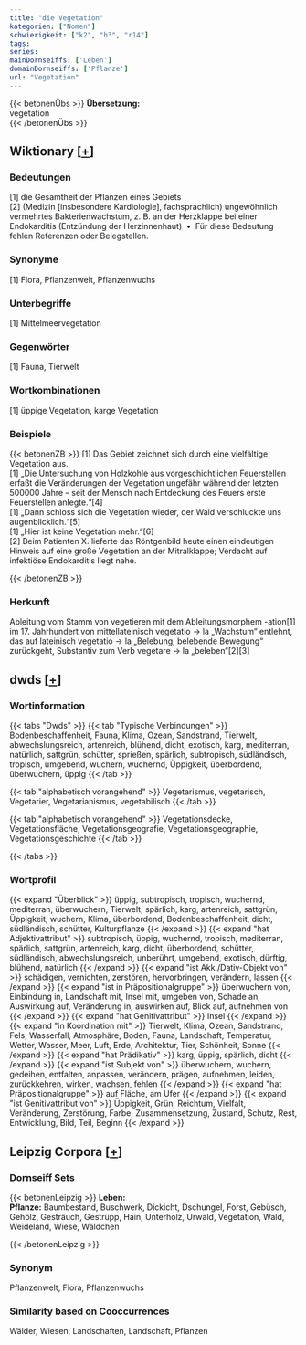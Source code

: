 ```yaml
---
title: "die Vegetation"
kategorien: ["Nomen"]
schwierigkeit: ["k2", "h3", "r14"]
tags:
series:
mainDornseiffs: ['Leben']
domainDornseiffs: ['Pflanze']
url: "Vegetation"
---
```


{{< betonenÜbs >}}
**Übersetzung:**  
vegetation  
{{< /betonenÜbs >}}

## Wiktionary [[+](https://de.wiktionary.org/wiki/Vegetation)]

### Bedeutungen
[1] die Gesamtheit der Pflanzen eines Gebiets  
[2] (Medizin [insbesondere Kardiologie], fachsprachlich) ungewöhnlich vermehrtes Bakterienwachstum, z. B. an der Herzklappe bei einer Endokarditis (Entzündung der Herzinnenhaut)  •  Für diese Bedeutung fehlen Referenzen oder Belegstellen.  

### Synonyme
[1] Flora, Pflanzenwelt, Pflanzenwuchs  

### Unterbegriffe
[1] Mittelmeervegetation  

### Gegenwörter
[1] Fauna, Tierwelt  

### Wortkombinationen
[1] üppige Vegetation, karge Vegetation  

### Beispiele
{{< betonenZB >}}
[1] Das Gebiet zeichnet sich durch eine vielfältige Vegetation aus.  
[1] „Die Untersuchung von Holzkohle aus vorgeschichtlichen Feuerstellen erfaßt die Veränderungen der Vegetation ungefähr während der letzten 500000 Jahre – seit der Mensch nach Entdeckung des Feuers erste Feuerstellen anlegte.“[4]  
[1] „Dann schloss sich die Vegetation wieder, der Wald verschluckte uns augenblicklich.“[5]  
[1] „Hier ist keine Vegetation mehr.“[6]  
[2] Beim Patienten X. lieferte das Röntgenbild heute einen eindeutigen Hinweis auf eine große Vegetation an der Mitralklappe; Verdacht auf infektiöse Endokarditis liegt nahe.  

{{< /betonenZB >}}
### Herkunft
Ableitung vom Stamm von vegetieren mit dem Ableitungsmorphem -ation[1]  
im 17. Jahrhundert von mittellateinisch vegetatio → la „Wachstum“ entlehnt, das auf lateinisch vegetatio → la „Belebung, belebende Bewegung“ zurückgeht, Substantiv zum Verb vegetare → la „beleben“[2][3]  



## dwds [[+](https://www.dwds.de/wb/Vegetation)]

### Wortinformation
{{< tabs "Dwds" >}}
{{< tab "Typische Verbindungen" >}}
Bodenbeschaffenheit, Fauna, Klima, Ozean, Sandstrand, Tierwelt, abwechslungsreich, artenreich, blühend, dicht, exotisch, karg, mediterran, natürlich, sattgrün, schütter, sprießen, spärlich, subtropisch, südländisch, tropisch, umgebend, wuchern, wuchernd, Üppigkeit, überbordend, überwuchern, üppig
{{< /tab >}}

{{< tab "alphabetisch vorangehend" >}}
Vegetarismus, vegetarisch, Vegetarier, Vegetarianismus, vegetabilisch
{{< /tab >}}

{{< tab "alphabetisch vorangehend" >}}
Vegetationsdecke, Vegetationsfläche, Vegetationsgeografie, Vegetationsgeographie, Vegetationsgeschichte
{{< /tab >}}

{{< /tabs >}}

### Wortprofil
{{< expand "Überblick" >}} üppig, subtropisch, tropisch, wuchernd, mediterran, überwuchern, Tierwelt, spärlich, karg, artenreich, sattgrün, Üppigkeit, wuchern, Klima, überbordend, Bodenbeschaffenheit, dicht, südländisch, schütter, Kulturpflanze {{< /expand >}}
{{< expand "hat Adjektivattribut" >}} subtropisch, üppig, wuchernd, tropisch, mediterran, spärlich, sattgrün, artenreich, karg, dicht, überbordend, schütter, südländisch, abwechslungsreich, unberührt, umgebend, exotisch, dürftig, blühend, natürlich {{< /expand >}}
{{< expand "ist Akk./Dativ-Objekt von" >}} schädigen, vernichten, zerstören, hervorbringen, verändern, lassen {{< /expand >}}
{{< expand "ist in Präpositionalgruppe" >}} überwuchern von, Einbindung in, Landschaft mit, Insel mit, umgeben von, Schade an, Auswirkung auf, Veränderung in, auswirken auf, Blick auf, aufnehmen von {{< /expand >}}
{{< expand "hat Genitivattribut" >}} Insel {{< /expand >}}
{{< expand "in Koordination mit" >}} Tierwelt, Klima, Ozean, Sandstrand, Fels, Wasserfall, Atmosphäre, Boden, Fauna, Landschaft, Temperatur, Wetter, Wasser, Meer, Luft, Erde, Architektur, Tier, Schönheit, Sonne {{< /expand >}}
{{< expand "hat Prädikativ" >}} karg, üppig, spärlich, dicht {{< /expand >}}
{{< expand "ist Subjekt von" >}} überwuchern, wuchern, gedeihen, entfalten, anpassen, verändern, prägen, aufnehmen, leiden, zurückkehren, wirken, wachsen, fehlen {{< /expand >}}
{{< expand "hat Präpositionalgruppe" >}} auf Fläche, am Ufer {{< /expand >}}
{{< expand "ist Genitivattribut von" >}} Üppigkeit, Grün, Reichtum, Vielfalt, Veränderung, Zerstörung, Farbe, Zusammensetzung, Zustand, Schutz, Rest, Entwicklung, Bild, Teil, Beginn {{< /expand >}}

## Leipzig Corpora [[+](https://corpora.uni-leipzig.de/en/res?word=Vegetation&corpusId=deu_newscrawl-public_2018)]

### Dornseiff Sets
{{< betonenLeipzig >}}
**Leben:**  
**Pflanze:** Baumbestand, Buschwerk, Dickicht, Dschungel, Forst, Gebüsch, Gehölz, Gesträuch, Gestrüpp, Hain, Unterholz, Urwald, Vegetation, Wald, Weideland, Wiese, Wäldchen  

{{< /betonenLeipzig >}}

### Synonym
Pflanzenwelt, Flora, Pflanzenwuchs


### Similarity based on Cooccurrences
Wälder, Wiesen, Landschaften, Landschaft, Pflanzen

